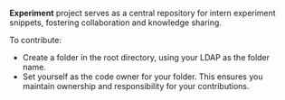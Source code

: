 **Experiment** project serves as a central repository for intern experiment snippets, fostering collaboration and knowledge sharing.

To contribute:

- Create a folder in the root directory, using your LDAP as the folder name.
- Set yourself as the code owner for your folder. This ensures you maintain ownership and responsibility for your contributions.